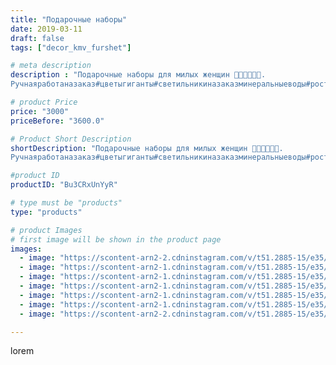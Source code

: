 ```yaml
---
title: "Подарочные наборы"
date: 2019-03-11
draft: false
tags: ["decor_kmv_furshet"]

# meta description
description : "Подарочные наборы для милых женщин 🌹🌹🌹🌺🌺🌺.
Ручнаяработаназаказ#цветыгиганты#светильникиназаказминеральныеводы#ростовыецветыпятигорск#подаркиручнойработы#сладкие"

# product Price
price: "3000"
priceBefore: "3600.0"

# Product Short Description
shortDescription: "Подарочные наборы для милых женщин 🌹🌹🌹🌺🌺🌺.
Ручнаяработаназаказ#цветыгиганты#светильникиназаказминеральныеводы#ростовыецветыпятигорск#подаркиручнойработы#сладкиебукетыминеральныеводы"

#product ID
productID: "Bu3CRxUnYyR"

# type must be "products"
type: "products"

# product Images
# first image will be shown in the product page
images:
  - image: "https://scontent-arn2-2.cdninstagram.com/v/t51.2885-15/e35/52944432_2009178139384232_8029224847898496815_n.jpg?se=7&tp=1&_nc_ht=scontent-arn2-2.cdninstagram.com&_nc_cat=108&_nc_ohc=yqAqxdfn0MsAX8pA3Iq&oh=c17c7fe1455f0e682b32fb645ec6f59b&oe=6074F426&ig_cache_key=MTk5NzA3NDg5MzU4NzIyNjcwOQ%3D%3D.2"
  - image: "https://scontent-arn2-1.cdninstagram.com/v/t51.2885-15/e35/52890210_430010997767757_3691665228412793524_n.jpg?se=7&tp=1&_nc_ht=scontent-arn2-1.cdninstagram.com&_nc_cat=109&_nc_ohc=VQa4V7qioK4AX-Brzhh&oh=7e8852f502718cdbee9ffe6e49965421&oe=60767425&ig_cache_key=MTk5NzA3NDkwNjU1NjEwMDcxNQ%3D%3D.2"
  - image: "https://scontent-arn2-1.cdninstagram.com/v/t51.2885-15/e35/53259939_408691196372742_1710734868091296535_n.jpg?se=7&tp=1&_nc_ht=scontent-arn2-1.cdninstagram.com&_nc_cat=106&_nc_ohc=ZK3yC46DRV8AX8xlYkD&oh=00dda799b9aeeb5a1442b8784303a88e&oe=6075E3B5&ig_cache_key=MTk5NzA3NDkxNjk1Nzk4MDA2Nw%3D%3D.2"
  - image: "https://scontent-arn2-1.cdninstagram.com/v/t51.2885-15/e35/54277426_123786018732190_1956838318691463409_n.jpg?se=7&tp=1&_nc_ht=scontent-arn2-1.cdninstagram.com&_nc_cat=110&_nc_ohc=yct5lUeEGnwAX8RXNqi&oh=fc73d4b18f47cd1455f52c602905abb0&oe=6074D913&ig_cache_key=MTk5NzA3NDkzMDg4MjkwNjE0OA%3D%3D.2"
  - image: "https://scontent-arn2-1.cdninstagram.com/v/t51.2885-15/e35/52696294_296258111039034_8671021232164731876_n.jpg?se=7&tp=1&_nc_ht=scontent-arn2-1.cdninstagram.com&_nc_cat=106&_nc_ohc=BoF_KbY0q8sAX9vmyan&oh=f0d4ed92424983ef32cf0abbbd2b2b26&oe=6072C2CD&ig_cache_key=MTk5NzA3NDkzMjk4ODM4MTU2NA%3D%3D.2"
  - image: "https://scontent-arn2-1.cdninstagram.com/v/t51.2885-15/e35/54447383_2636392776388374_1508532285248537831_n.jpg?se=7&tp=1&_nc_ht=scontent-arn2-1.cdninstagram.com&_nc_cat=106&_nc_ohc=02-ABTuhyygAX-WmzTa&oh=60d244a429ba6f299b79705ccf520bdd&oe=60736612&ig_cache_key=MTk5NzA3NDkyODAxNDExOTk5MA%3D%3D.2"
  - image: "https://scontent-arn2-2.cdninstagram.com/v/t51.2885-15/e35/53178474_1571119232990960_4156352150894009764_n.jpg?se=7&tp=1&_nc_ht=scontent-arn2-2.cdninstagram.com&_nc_cat=108&_nc_ohc=vajsQXRMi8AAX-TKLIU&oh=eaf2b18687f8606fe208dfc4f21f943e&oe=6074F444&ig_cache_key=MTk5NzA3NDk1MzMxNDAyMzExNQ%3D%3D.2"

---
```

lorem
